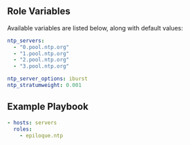 ## Role Variables

Available variables are listed below, along with default values:

```yaml
ntp_servers:
  - "0.pool.ntp.org"
  - "1.pool.ntp.org"
  - "2.pool.ntp.org"
  - "3.pool.ntp.org"

ntp_server_options: iburst
ntp_stratumweight: 0.001
```


## Example Playbook

```yaml
- hosts: servers
  roles:
    - epiloque.ntp
```
